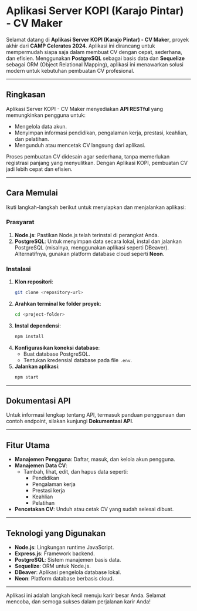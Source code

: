 # Aplikasi Server KOPI (Karajo Pintar) - CV Maker

Selamat datang di **Aplikasi Server KOPI (Karajo Pintar) - CV Maker**, proyek akhir dari **CAMP Celerates 2024**. Aplikasi ini dirancang untuk mempermudah siapa saja dalam membuat CV dengan cepat, sederhana, dan efisien. Menggunakan **PostgreSQL** sebagai basis data dan **Sequelize** sebagai ORM (Object Relational Mapping), aplikasi ini menawarkan solusi modern untuk kebutuhan pembuatan CV profesional.

---

## Ringkasan

Aplikasi Server KOPI - CV Maker menyediakan **API RESTful** yang memungkinkan pengguna untuk:
- Mengelola data akun.
- Menyimpan informasi pendidikan, pengalaman kerja, prestasi, keahlian, dan pelatihan.
- Mengunduh atau mencetak CV langsung dari aplikasi.

Proses pembuatan CV didesain agar sederhana, tanpa memerlukan registrasi panjang yang menyulitkan. Dengan Aplikasi KOPI, pembuatan CV jadi lebih cepat dan efisien.

---

## Cara Memulai

Ikuti langkah-langkah berikut untuk menyiapkan dan menjalankan aplikasi:

### Prasyarat

1. **Node.js**: Pastikan Node.js telah terinstal di perangkat Anda.
2. **PostgreSQL**: Untuk menyimpan data secara lokal, instal dan jalankan PostgreSQL (misalnya, menggunakan aplikasi seperti DBeaver). Alternatifnya, gunakan platform database cloud seperti **Neon**.

### Instalasi

1. **Klon repositori**:
   ```bash
   git clone <repository-url>
   ```
2. **Arahkan terminal ke folder proyek**:
   ```bash
   cd <project-folder>
   ```
3. **Instal dependensi**:
   ```bash
   npm install
   ```
4. **Konfigurasikan koneksi database**:
   - Buat database PostgreSQL.
   - Tentukan kredensial database pada file `.env`.
5. **Jalankan aplikasi**:
   ```bash
   npm start
   ```

---

## Dokumentasi API

Untuk informasi lengkap tentang API, termasuk panduan penggunaan dan contoh endpoint, silakan kunjungi **Dokumentasi API**.

---

## Fitur Utama

- **Manajemen Pengguna**: Daftar, masuk, dan kelola akun pengguna.
- **Manajemen Data CV**:
  - Tambah, lihat, edit, dan hapus data seperti:
    - Pendidikan
    - Pengalaman kerja
    - Prestasi kerja
    - Keahlian
    - Pelatihan
- **Pencetakan CV**: Unduh atau cetak CV yang sudah selesai dibuat.

---

## Teknologi yang Digunakan

- **Node.js**: Lingkungan runtime JavaScript.
- **Express.js**: Framework backend.
- **PostgreSQL**: Sistem manajemen basis data.
- **Sequelize**: ORM untuk Node.js.
- **DBeaver**: Aplikasi pengelola database lokal.
- **Neon**: Platform database berbasis cloud.

---

Aplikasi ini adalah langkah kecil menuju karir besar Anda. Selamat mencoba, dan semoga sukses dalam perjalanan karir Anda!